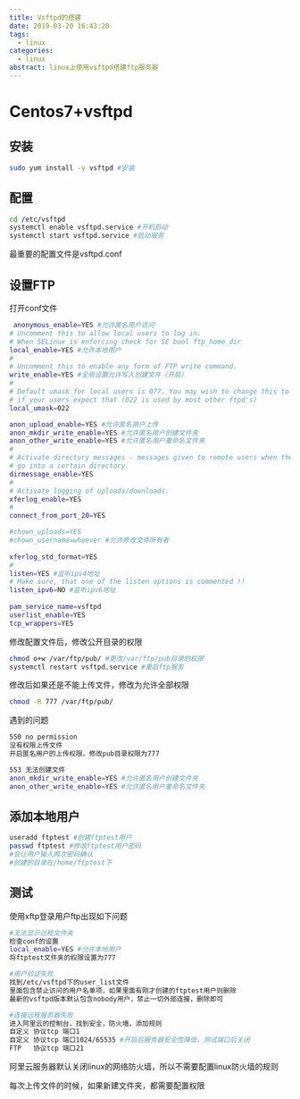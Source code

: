 ```yaml
---
title: Vsftpd的搭建
date: 2019-03-20 16:43:20
tags:
  - linux
categories:
  - linux
abstract: linux上使用vsftpd搭建ftp服务器
---
```


# Centos7+vsftpd

## 安装

```bash
sudo yum install -y vsftpd #安装
```

<!--more-->

## 配置

```bash
cd /etc/vsftpd
systemctl enable vsftpd.service #开机启动
systemctl start vsftpd.service #启动服务
```

最重要的配置文件是vsftpd.conf

## 设置FTP

打开conf文件

```bash
 anonymous_enable=YES #允许匿名用户访问
# Uncomment this to allow local users to log in. 
# When SELinux is enforcing check for SE bool ftp_home_dir 
local_enable=YES #允许本地用户
# 
# Uncomment this to enable any form of FTP write command. 
write_enable=YES #全局设置允许写入创建文件（开启）
# 
# Default umask for local users is 077. You may wish to change this to 022, 
# if your users expect that (022 is used by most other ftpd's) 
local_umask=022 

anon_upload_enable=YES #允许匿名用户上传 
anon_mkdir_write_enable=YES #允许匿名用户创建文件夹
anon_other_write_enable=YES #允许匿名用户重命名文件夹 
# 
# Activate directory messages - messages given to remote users when they 
# go into a certain directory. 
dirmessage_enable=YES 
# 
# Activate logging of uploads/downloads. 
xferlog_enable=YES 
# 
connect_from_port_20=YES 

#chown_uploads=YES 
#chown_username=whoever #允许修改文件所有者
 
xferlog_std_format=YES 
# 
listen=YES #监听ipv4地址
# Make sure, that one of the listen options is commented !! 
listen_ipv6=NO #监听ipv6地址
 
pam_service_name=vsftpd 
userlist_enable=YES 
tcp_wrappers=YES 
```

修改配置文件后，修改公开目录的权限

```bash
chmod o+w /var/ftp/pub/ #更改/var/ftp/pub目录的权限
systemctl restart vsftpd.service #重启ftp服务
```

修改后如果还是不能上传文件，修改为允许全部权限

```bash
chmod -R 777 /var/ftp/pub/ 
```

遇到的问题

```bash
550 no permission
没有权限上传文件
开启匿名用户的上传权限，修改pub目录权限为777
```

```bash
553 无法创建文件
anon_mkdir_write_enable=YES #允许匿名用户创建文件夹
anon_other_write_enable=YES #允许匿名用户重命名文件夹
```

## 添加本地用户

```bash
useradd ftptest #创建ftptest用户
passwd ftptest #修改ftptest用户密码
#会让用户输入两次密码确认 
#创建的目录在/home/ftptest下
```

## 测试

使用xftp登录用户ftp出现如下问题

```bash
#无法显示远程文件夹
检查conf的设置
local_enable=YES #允许本地用户
将ftptest文件夹的权限设置为777
```

```bash
#用户验证失败
找到/etc/vsftpd下的user_list文件
里面包含禁止访问的用户名单项，如果里面有刚才创建的ftptest用户则删除
最新的vsftpd版本默认包含nobody用户，禁止一切外部连接，删除即可
```

```bash
#连接远程服务器失败
进入阿里云的控制台，找到安全，防火墙，添加规则
自定义 协议tcp 端口1
自定义 协议tcp 端口1024/65535 #开启后服务器安全性降低，测试端口后关闭
FTP   协议tcp 端口21
```

阿里云服务器默认关闭linux的网络防火墙，所以不需要配置linux防火墙的规则


每次上传文件的时候，如果新建文件夹，都需要配置权限